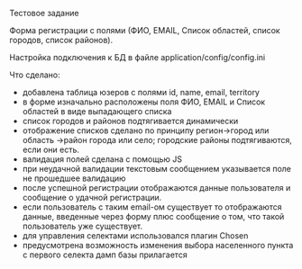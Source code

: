 Тестовое задание

Форма регистрации с полями (ФИО, EMAIL, Список областей, список городов, список районов).

Настройка подключения к БД в файле application/config/config.ini

Что сделано:
 - добавлена таблица юзеров с полями id, name, email, territory
 - в форме изначально расположены поля ФИО, EMAIL и Список областей в виде выпадающего списка
 - список городов и районов подтягивается динамически
 - отображение списков сделано по принципу регион->город или область ->район города или село;
 городские районы подтягиваются, если они есть.
 - валидация полей сделана с помощью JS
 - при неудачной валидации текстовым сообщением указывается поле не прошедшее валидацию
 - после успешной регистрации отображаются данные пользователя и сообщение о удачной регистрации.
 - если пользователь с таким email-ом существует то отображаются данные, введенные через форму плюс сообщение о том, что такой пользователь уже существует.
 - для управления селектами использовался  плагин Chosen
 - предусмотрена возможность изменения выбора населенного пункта с первого селекта
дамп базы прилагается
